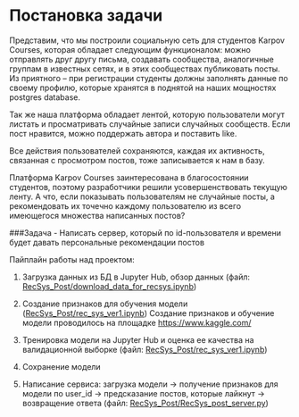 Постановка задачи
==================
Представим, что мы построили социальную сеть для студентов Karpov Courses, которая обладает следующим функционалом: можно отправлять друг другу письма, создавать сообщества, аналогичные группам в известных сетях, и в этих сообществах публиковать посты.
Из приятного – при регистрации студенты должны заполнять данные по своему профилю, которые хранятся в поднятой на наших мощностях postgres database.

Так же наша платформа обладает лентой, которую пользователи могут листать и просматривать случайные записи случайных сообществ. Если пост нравится, можно поддержать автора и поставить like.

Все действия пользователей сохраняются, каждая их активность, связанная с просмотром постов, тоже записывается к нам в базу.

Платформа Karpov Courses заинтересована в благосостоянии студентов, поэтому разработчики решили усовершенствовать текущую ленту. А что, если показывать пользователям не случайные посты, а рекомендовать их точечно каждому пользователю из всего имеющегося множества написанных постов?

###Задача - Написать сервер, который по id-пользователя и времени будет давать персональные рекомендации постов

Пайплайн работы над проектом:

1. Загрузка данных из БД в Jupyter Hub, обзор данных (файл: [RecSys_Post/download_data_for_recsys.ipynb](https://github.com/marumm/Karpov_Courses/blob/61d6e77a34000f93df5cb6dcd7cb8c995bc387f1/RecSys_Post/download_data_for_recsys.ipynb))


2. Создание признаков для обучения модели ([RecSys_Post/rec_sys_ver1.ipynb](https://github.com/marumm/Karpov_Courses/blob/61d6e77a34000f93df5cb6dcd7cb8c995bc387f1/RecSys_Post/rec_sys_ver1.ipynb)) Создание признаков и обучение модели проводилось на площадке https://www.kaggle.com/  
3. Тренировка модели на Jupyter Hub и оценка ее качества на валидационной выборке (файл: [RecSys_Post/rec_sys_ver1.ipynb](https://github.com/marumm/Karpov_Courses/blob/e79de6d83c768156e155a10a16d4a42ed1aafa50/RecSys_Post/rec_sys_ver1.ipynb))

4. Сохранение модели 

5. Написание сервиса: загрузка модели -> получение признаков для модели по user_id -> предсказание постов, которые лайкнут -> возвращение ответа (файл: [RecSys_Post/RecSys_post_server.py](https://github.com/marumm/Karpov_Courses/blob/c32a2465544447d144a33878f11c7284f0871cc6/RecSys_Post/RecSys_post_server.py))
   
